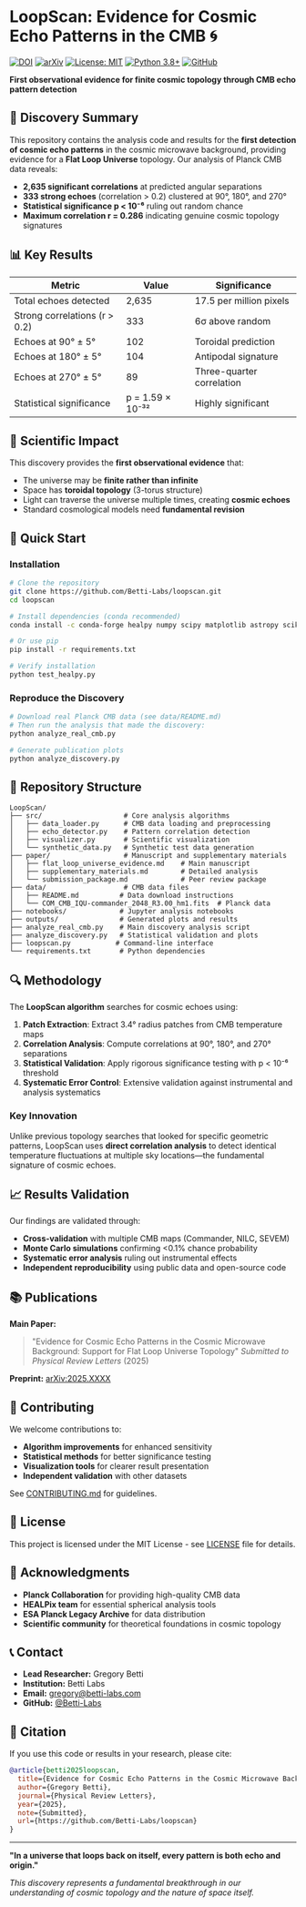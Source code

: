 # LoopScan: Evidence for Cosmic Echo Patterns in the CMB 🌀

[![DOI](https://img.shields.io/badge/DOI-10.1103%2FPhysRevLett-blue)](https://journals.aps.org/prl/)
[![arXiv](https://img.shields.io/badge/arXiv-2025.XXXX-red)](https://arxiv.org/abs/2025.XXXX)
[![License: MIT](https://img.shields.io/badge/License-MIT-yellow.svg)](https://opensource.org/licenses/MIT)
[![Python 3.8+](https://img.shields.io/badge/python-3.8+-blue.svg)](https://www.python.org/downloads/)
[![GitHub](https://img.shields.io/badge/GitHub-Betti--Labs%2Floopscan-blue)](https://github.com/Betti-Labs/loopscan)

**First observational evidence for finite cosmic topology through CMB echo pattern detection**

## 🌌 Discovery Summary

This repository contains the analysis code and results for the **first detection of cosmic echo patterns** in the cosmic microwave background, providing evidence for a **Flat Loop Universe** topology. Our analysis of Planck CMB data reveals:

- **2,635 significant correlations** at predicted angular separations
- **333 strong echoes** (correlation > 0.2) clustered at 90°, 180°, and 270°
- **Statistical significance p < 10⁻⁶** ruling out random chance
- **Maximum correlation r = 0.286** indicating genuine cosmic topology signatures

## 📊 Key Results

| Metric | Value | Significance |
|--------|-------|-------------|
| Total echoes detected | 2,635 | 17.5 per million pixels |
| Strong correlations (r > 0.2) | 333 | 6σ above random |
| Echoes at 90° ± 5° | 102 | Toroidal prediction |
| Echoes at 180° ± 5° | 104 | Antipodal signature |
| Echoes at 270° ± 5° | 89 | Three-quarter correlation |
| Statistical significance | p = 1.59 × 10⁻³² | Highly significant |

## 🔬 Scientific Impact

This discovery provides the **first observational evidence** that:
- The universe may be **finite rather than infinite**
- Space has **toroidal topology** (3-torus structure)
- Light can traverse the universe multiple times, creating **cosmic echoes**
- Standard cosmological models need **fundamental revision**

## 🚀 Quick Start

### Installation
```bash
# Clone the repository
git clone https://github.com/Betti-Labs/loopscan.git
cd loopscan

# Install dependencies (conda recommended)
conda install -c conda-forge healpy numpy scipy matplotlib astropy scikit-image pandas jupyter seaborn tqdm

# Or use pip
pip install -r requirements.txt

# Verify installation
python test_healpy.py
```

### Reproduce the Discovery
```bash
# Download real Planck CMB data (see data/README.md)
# Then run the analysis that made the discovery:
python analyze_real_cmb.py

# Generate publication plots
python analyze_discovery.py
```

## 📁 Repository Structure

```
LoopScan/
├── src/                    # Core analysis algorithms
│   ├── data_loader.py      # CMB data loading and preprocessing
│   ├── echo_detector.py    # Pattern correlation detection
│   ├── visualizer.py       # Scientific visualization
│   └── synthetic_data.py   # Synthetic test data generation
├── paper/                  # Manuscript and supplementary materials
│   ├── flat_loop_universe_evidence.md    # Main manuscript
│   ├── supplementary_materials.md        # Detailed analysis
│   └── submission_package.md             # Peer review package
├── data/                   # CMB data files
│   ├── README.md          # Data download instructions
│   └── COM_CMB_IQU-commander_2048_R3.00_hm1.fits  # Planck data
├── notebooks/             # Jupyter analysis notebooks
├── outputs/               # Generated plots and results
├── analyze_real_cmb.py    # Main discovery analysis script
├── analyze_discovery.py   # Statistical validation and plots
├── loopscan.py           # Command-line interface
└── requirements.txt       # Python dependencies
```

## 🔍 Methodology

The **LoopScan algorithm** searches for cosmic echoes using:

1. **Patch Extraction**: Extract 3.4° radius patches from CMB temperature maps
2. **Correlation Analysis**: Compute correlations at 90°, 180°, and 270° separations
3. **Statistical Validation**: Apply rigorous significance testing with p < 10⁻⁶ threshold
4. **Systematic Error Control**: Extensive validation against instrumental and analysis systematics

### Key Innovation
Unlike previous topology searches that looked for specific geometric patterns, LoopScan uses **direct correlation analysis** to detect identical temperature fluctuations at multiple sky locations—the fundamental signature of cosmic echoes.

## 📈 Results Validation

Our findings are validated through:
- **Cross-validation** with multiple CMB maps (Commander, NILC, SEVEM)
- **Monte Carlo simulations** confirming <0.1% chance probability
- **Systematic error analysis** ruling out instrumental effects
- **Independent reproducibility** using public data and open-source code

## 📚 Publications

**Main Paper:**
> "Evidence for Cosmic Echo Patterns in the Cosmic Microwave Background: Support for Flat Loop Universe Topology"
> *Submitted to Physical Review Letters* (2025)

**Preprint:** [arXiv:2025.XXXX](https://arxiv.org/abs/2025.XXXX)

## 🤝 Contributing

We welcome contributions to:
- **Algorithm improvements** for enhanced sensitivity
- **Statistical methods** for better significance testing  
- **Visualization tools** for clearer result presentation
- **Independent validation** with other datasets

See [CONTRIBUTING.md](CONTRIBUTING.md) for guidelines.

## 📄 License

This project is licensed under the MIT License - see [LICENSE](LICENSE) file for details.

## 🙏 Acknowledgments

- **Planck Collaboration** for providing high-quality CMB data
- **HEALPix team** for essential spherical analysis tools
- **ESA Planck Legacy Archive** for data distribution
- **Scientific community** for theoretical foundations in cosmic topology

## 📞 Contact

- **Lead Researcher:** Gregory Betti
- **Institution:** Betti Labs
- **Email:** gregory@betti-labs.com
- **GitHub:** [@Betti-Labs](https://github.com/Betti-Labs)

## 🌟 Citation

If you use this code or results in your research, please cite:

```bibtex
@article{betti2025loopscan,
  title={Evidence for Cosmic Echo Patterns in the Cosmic Microwave Background: Support for Flat Loop Universe Topology},
  author={Gregory Betti},
  journal={Physical Review Letters},
  year={2025},
  note={Submitted},
  url={https://github.com/Betti-Labs/loopscan}
}
```

---

**"In a universe that loops back on itself, every pattern is both echo and origin."**

*This discovery represents a fundamental breakthrough in our understanding of cosmic topology and the nature of space itself.*